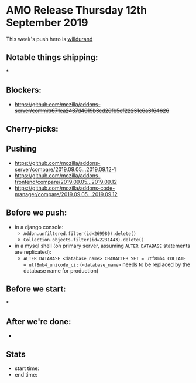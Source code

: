 # AMO Release Thursday 12th September 2019

This week's push hero is [willdurand](https://github.com/willdurand)

## Notable things shipping:

\*

## Blockers:

* ~~https://github.com/mozilla/addons-server/commit/671ea2437d4019b3cd20fb5ef22231e6a3f64626~~

## Cherry-picks:

## Pushing

- https://github.com/mozilla/addons-server/compare/2019.09.05...2019.09.12-1
- https://github.com/mozilla/addons-frontend/compare/2019.09.05...2019.09.12
- https://github.com/mozilla/addons-code-manager/compare/2019.09.05...2019.09.12

## Before we push:

- in a django console:
  - `Addon.unfiltered.filter(id=269980).delete()`
  - `Collection.objects.filter(id=2231443).delete()`
- in a mysql shell (on primary server, assuming `ALTER DATABASE` statements are replicated):
  - `ALTER DATABASE <database_name> CHARACTER SET = utf8mb4 COLLATE = utf8mb4_unicode_ci;` (`<database_name>` needs to be replaced by the database name for production)

## Before we start:

\*

## After we're done:

-

## Stats

- start time:
- end time:
